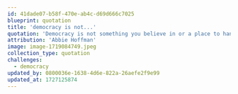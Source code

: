 ```yaml
---
id: 41dade07-b58f-470e-ab4c-d69d666c7025
blueprint: quotation
title: 'democracy is not...'
quotation: 'Democracy is not something you believe in or a place to hang your hat, but it’s something you do. You participate. If you stop doing it, democracy crumbles.'
attribution: 'Abbie Hoffman'
image: image-1719084749.jpeg
collection_type: quotation
challenges:
  - democracy
updated_by: 0800036e-1638-4d6e-822a-26aefe2f9e99
updated_at: 1727125874
---
```

